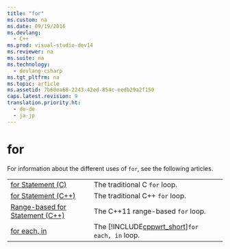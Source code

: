 ```yaml
---
title: "for"
ms.custom: na
ms.date: 09/19/2016
ms.devlang: 
  - C++
ms.prod: visual-studio-dev14
ms.reviewer: na
ms.suite: na
ms.technology: 
  - devlang-csharp
ms.tgt_pltfrm: na
ms.topic: article
ms.assetid: 7b60ea68-2243-42ed-854c-eedb29a2f150
caps.latest.revision: 9
translation.priority.ht: 
  - de-de
  - ja-jp
---
```

# for
For information about the different uses of `for`, see the following articles.  
  
|||  
|-|-|  
|[for Statement (C)](../vs140/for-Statement--C-.md)|The traditional C `for` loop.|  
|[for Statement (C++)](../vs140/for-Statement--C---.md)|The traditional C++ `for` loop.|  
|[Range-based for Statement (C++)](../vs140/Range-based-for-Statement--C---.md)|The C++11 range-based `for` loop.|  
|[for each, in](../Topic/for%20each,%20in.md)|The [!INCLUDE[cppwrt_short](../vs140/includes/cppwrt_short_md.md)]`for each, in` loop.|